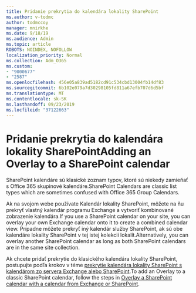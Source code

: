 ```yaml
---
title: Pridanie prekrytia do kalendára lokality SharePoint
ms.author: v-todmc
author: todmccoy
manager: mnirkhe
ms.date: 9/18/19
ms.audience: Admin
ms.topic: article
ROBOTS: NOINDEX, NOFOLLOW
localization_priority: Normal
ms.collection: Adm_O365
ms.custom:
- "9000677"
- "2587"
ms.openlocfilehash: 456e05a839ad5182cd91c534cbd13004fb14df83
ms.sourcegitcommit: 6b102e079a7d30298105fd811a67efb707d6d5bf
ms.translationtype: MT
ms.contentlocale: sk-SK
ms.lasthandoff: 09/23/2019
ms.locfileid: "37122663"
---
```

# <a name="adding-an-overlay-to-a-sharepoint-calendar"></a><span data-ttu-id="3a9de-102">Pridanie prekrytia do kalendára lokality SharePoint</span><span class="sxs-lookup"><span data-stu-id="3a9de-102">Adding an Overlay to a SharePoint calendar</span></span>

<span data-ttu-id="3a9de-103">SharePoint kalendáre sú klasické zoznam typov, ktoré sú niekedy zamieňať s Office 365 skupinové kalendáre.</span><span class="sxs-lookup"><span data-stu-id="3a9de-103">SharePoint Calendars are classic list types which are sometimes confused with Office 365 Group Calendars.</span></span>
 
<span data-ttu-id="3a9de-104">Ak na svojom webe používate Kalendár lokality SharePoint, môžete na ňu prekryť vlastný kalendár programu Exchange a vytvoriť kombinované zobrazenie kalendára.</span><span class="sxs-lookup"><span data-stu-id="3a9de-104">If you use a SharePoint calendar on your site, you can overlay your own Exchange calendar onto it to create a combined calendar view.</span></span> <span data-ttu-id="3a9de-105">Prípadne môžete prekryť iný kalendár služby SharePoint, ak sú obe kalendáre lokality SharePoint v tej istej kolekcii lokalít.</span><span class="sxs-lookup"><span data-stu-id="3a9de-105">Alternatively, you can overlay another SharePoint calendar as long as both SharePoint calendars are in the same site collection.</span></span>
 
<span data-ttu-id="3a9de-106">Ak chcete pridať prekrytie do klasického kalendára lokality SharePoint, postupujte podľa krokov v téme [prekrytie kalendára lokality SharePoint s kalendárom zo servera Exchange alebo SharePoint](https://support.office.com/article/Overlay-a-SharePoint-calendar-with-a-calendar-from-Exchange-or-SharePoint-4CAEBE59-3994-4A94-9322-B31ABB8A5E9A).</span><span class="sxs-lookup"><span data-stu-id="3a9de-106">To add an Overlay to a classic SharePoint calendar, follow the steps in [Overlay a SharePoint calendar with a calendar from Exchange or SharePoint](https://support.office.com/article/Overlay-a-SharePoint-calendar-with-a-calendar-from-Exchange-or-SharePoint-4CAEBE59-3994-4A94-9322-B31ABB8A5E9A).</span></span>
